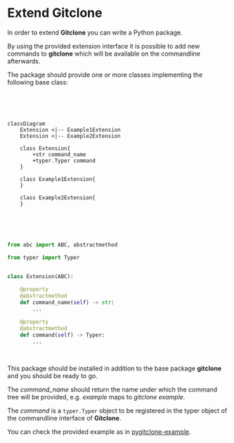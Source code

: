 # Extend Gitclone

In order to extend **Gitclone** you can write a Python package.

By using the provided extension interface it is possible to add new commands to **gitclone** which will be available on the commandline afterwards.

The package should provide one or more classes implementing the following base class:

<br/><br/><br/>

```mermaid
classDiagram
    Extension <|-- Example1Extension
    Extension <|-- Example2Extension

    class Extension{
        +str command_name
        +typer.Typer command
    }

    class Example1Extension{
    }

    class Example2Extension{
    }
```

<br/><br/><br/>

```python
from abc import ABC, abstractmethod

from typer import Typer


class Extension(ABC):
    
    @property
    @abstractmethod
    def command_name(self) -> str:
        ...

    @property
    @abstractmethod
    def command(self) -> Typer:
        ...
```
<br/>



This package should be installed in addition to the base package **gitclone** and you should be ready to go.

The *command_name* should return the name under which the command tree will be provided, e.g. *example* maps to *gitclone example*.

The *command* is a `typer.Typer` object to be registered in the typer object of the commandline interface of **Gitclone**.

You can check the provided example as in [pygitclone-example](https://github.com/evyli/gitclone/tree/master/ext/example).
